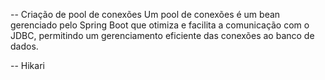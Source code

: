 -- Criação de pool de conexões
Um pool de conexões é um bean gerenciado pelo Spring Boot que otimiza e
facilita a comunicação com o JDBC, permitindo um gerenciamento eficiente 
das conexões ao banco de dados.


-- Hikari
